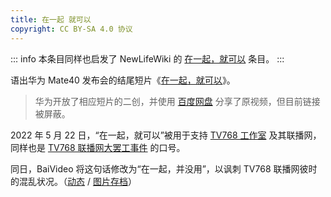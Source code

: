 ```yaml
---
title: 在一起 就可以
copyright: CC BY-SA 4.0 协议
---
```


::: info
本条目同样也启发了 NewLifeWiki 的 [在一起，就可以](https://newlifewiki.miraheze.org/wiki/在一起，就可以) 条目。
:::

语出华为 Mate40 发布会的结尾短片《[在一起，就可以](https://www.bilibili.com/video/BV1ny4y1r7aS)》。

> 华为开放了相应短片的二创，并使用 [百度网盘](https://pan.baidu.com/s/1cRFo2kGxMmxDu2vxJHFfOg?pw=4xa3) 分享了原视频，但目前链接被屏蔽。

2022 年 5 月 22 日，“在一起，就可以”被用于支持 [TV768 工作室](/tv-broadcasting/self-media/tv768-studio.md) 及其联播网，同样也是 [TV768 联播网大罢工事件](../event/tv768-baiv.md) 的口号。

同日，BaiVideo 将这句话修改为“在一起，并没用”，以讽刺 TV768 联播网彼时的混乱状况。（[动态](https://t.bilibili.com/662781881246285843) / [图片存档](https://archive.ph/frVfc)）
